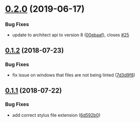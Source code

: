 # [0.2.0](https://github.com/alan-agius4/speedy-build-angular/compare/v0.1.2...v0.2.0) (2019-06-17)


### Bug Fixes

* update to architect api to version 8 ([00ebaaf](https://github.com/alan-agius4/speedy-build-angular/commit/00ebaaf)), closes [#25](https://github.com/alan-agius4/speedy-build-angular/issues/25)



<a name="0.1.2"></a>
## [0.1.2](https://github.com/alan-agius4/speedy-build-angular/compare/v0.1.1...v0.1.2) (2018-07-23)


### Bug Fixes

* fix issue on windows that files are not being linted ([7d3d9f8](https://github.com/alan-agius4/speedy-build-angular/commit/7d3d9f8))



<a name="0.1.1"></a>
## [0.1.1](https://github.com/alan-agius4/speedy-build-angular/compare/v0.1.0...v0.1.1) (2018-07-22)


### Bug Fixes

* add correct stylus file extension ([6d592b0](https://github.com/alan-agius4/speedy-build-angular/commit/6d592b0))



